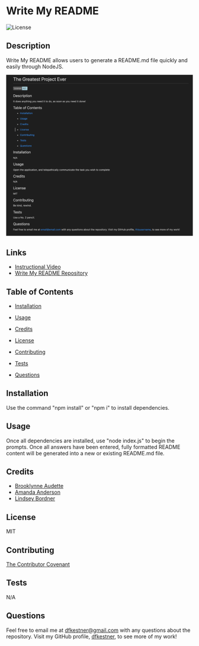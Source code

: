 # Write My README

  ![License](https://img.shields.io/badge/License-MIT-lightblue.svg)

  ## Description

  Write My README allows users to generate a README.md file quickly and easily through NodeJS.
  
  ![Sample README](https://github.com/dfkestner/Write-My-README/blob/main/Sample%20README.png)
  
  ## Links
  
  - [Instructional Video](https://drive.google.com/file/d/1yJL_modb-yiuuLSdFP3csFH3cvCQsfc7/view)
  - [Write My README Repository](https://github.com/dfkestner/Write-My-README)

  ## Table of Contents

  * [Installation](#installation)

  * [Usage](#usage)

  * [Credits](#credits)

  * [License](#license)

  * [Contributing](#contributing)

  * [Tests](#tests)

  * [Questions](#questions)

  ## Installation

  Use the command "npm install" or "npm i" to install dependencies.

  ## Usage

  Once all dependencies are installed, use "node index.js" to begin the prompts. Once all answers have been entered, fully formatted README content will be generated into a new or existing README.md file.

  ## Credits

  - [Brooklynne Audette](https://github.com/B-Audette)
  - [Amanda Anderson](https://github.com/aanderson120)
  - [Lindsey Bordner](https://github.com/LindseyM20)

  ## License

  MIT

  ## Contributing

  [The Contributor Covenant](https://www.contributor-covenant.org/version/2/0/code_of_conduct/code_of_conduct.md)

  ## Tests

  N/A

  ## Questions

  Feel free to email me at dfkestner@gmail.com with any questions about the repository. Visit my GitHub profile, [dfkestner](https://github.com/dfkestner/), to see more of my work!
  
  
